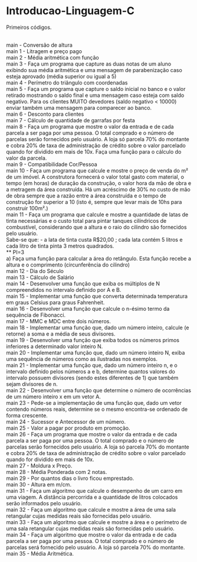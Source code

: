 # Introducao-Linguagem-C
Primeiros códigos.<br><br>

main - Conversão de altura <br>
main 1 - Litragem e preço pago <br>
main 2 - Média aritmética com função <br>
main 3 - Faça um programa que capture as duas notas de um aluno exibindo sua média aritmética e uma mensagem de parabenização caso esteja aprovado (média superior ou igual a 5) <br>
main 4 - Perímetro do triângulo com coordenadas <br>
main 5 - Faça um programa que capture o saldo inicial no banco e o valor retirado mostrando o saldo final e uma mensagem caso esteja com saldo negativo. Para os clientes MUITO devedores (saldo negativo < 10000) enviar também uma mensagem para comparecer ao banco. <br>
main 6 - Desconto para clientes <br>
main 7 - Cálculo de quantidade de garrafas por festa <br>
main 8 - Faça um programa que mostre o valor da entrada e de cada parcela a ser paga por uma pessoa. O total comprado e o número de parcelas serão fornecidos pelo usuário. A loja só parcela 70% do montante e cobra 20% de taxa de administração de crédito sobre o valor parcelado quando for dividido em mais de 10x. Faça uma função para o cálculo do valor da parcela. <br>
main 9 - Compatibilidade Cor/Pessoa <br>
main 10 - Faça um programa que calcule e mostre o preço de venda do m² de um imóvel. A construtora fornecerá o valor total gasto com material, o tempo (em horas) de duração da construção, o valor hora da mão de obra e a metragem da área construída. Há um acréscimo de 30% no custo de mão de obra sempre que a razão entre a área construída e o tempo de construção for superior a 10 (isto é, sempre que levar mais de 10hs para construir 100m².) <br>
main 11 - Faça um programa que calcule e mostre a quantidade de latas de tinta necessárias e o custo total para pintar tanques cilíndricos de combustível, considerando que a altura e o raio do cilindro são fornecidos pelo usuário.  <br>
Sabe-se que: - a lata de tinta custa R$20,00 ; cada lata contém 5 litros e cada litro de tinta pinta 3 metros quadrados. <br>
** PI=3 <br>
a) Faça uma função para calcular a área do retângulo. Esta função recebe a altura e o comprimento (circunferência do cilindro) <br>
main 12 - Dia do Século <br>
main 13 - Cálculo de Salário <br>
main 14 - Desenvolver uma função que exiba os múltiplos de N compreendidos no intervalo definido por A e B. <br>
main 15 - Implementar uma função que converta determinada temperatura em graus Celsius para graus Fahrenheit. <br>
main 16 - Desenvolver uma função que calcule o n-ésimo termo da sequência de Fibonacci. <br>
main 17 - MMC e MDC entre dois números. <br>
main 18 - Implementar uma função que, dado um número inteiro, calcule (e retorne) a soma e a média de seus divisores. <br>
main 19 - Desenvolver uma função que exiba todos os números primos inferiores a determinado valor inteiro N. <br>
main 20 - Implementar uma função que, dado um número inteiro N, exiba uma sequência de números como as ilustradas nos exemplos. <br>
main 21 - Implementar uma função que, dado um número inteiro n, e o intervalo definido pelos números a e b, determine quantos valores do intervalo possuem divisores (sendo estes diferentes de 1) que também sejam divisores de n. <br>
main 22 - Desenvolver uma função que determine o número de ocorrências de um número inteiro x em um vetor A. <br>
main 23 - Pede-se a implementação de uma função que, dado um vetor contendo números reais, determine se o mesmo encontra-se ordenado de forma crescente. <br>
main 24 - Sucessor e Antecessor de um número. <br>
main 25 - Valor a pagar por produto em promoção. <br>
main 26 - Faça um programa que mostre o valor da entrada e de cada parcela a ser paga por uma pessoa. O total comprado e o número de parcelas serão fornecidos pelo usuário. A loja só parcela 70% do montante e cobra 20% de taxa de administração de crédito sobre o valor parcelado quando for dividido em mais de 10x. <br>
main 27 - Moldura x Preço. <br>
main 28 - Média Ponderada com 2 notas. <br>
main 29 - Por quantos dias o livro ficou emprestado. <br>
main 30 - Altura em m/cm. <br>
main 31 - Faça um algoritmo que calcule o desempenho de um carro em uma viagem. A distância percorrida e a quantidade de litros colocados serão informados pelo usuário. <br>
main 32 - Faça um algoritmo que calcule e mostre a área de uma sala retangular cujas medidas reais são fornecidas pelo usuário. <br>
main 33 - Faça um algoritmo que calcule e mostre a área e o perímetro de uma sala retangular cujas medidas reais são fornecidas pelo usuário.  <br>
main 34 - Faça um algoritmo que mostre o valor da entrada e de cada parcela a ser paga por uma pessoa. O total comprado e o número de parcelas será fornecido pelo usuário. A loja só parcela 70% do montante. <br>
main 35 - Média Aritmética.
